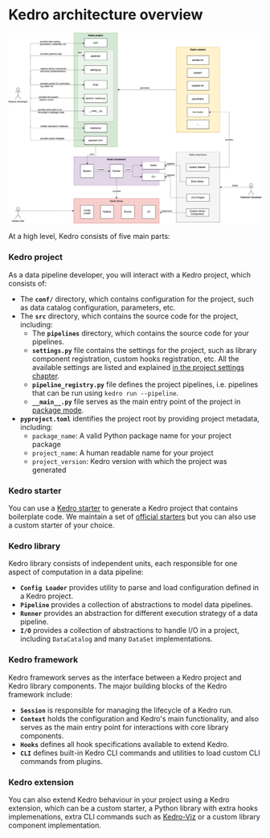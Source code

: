 # Kedro architecture overview

![Kedro architecture diagram](../meta/images/kedro_architecture.png)

At a high level, Kedro consists of five main parts:

### Kedro project

As a data pipeline developer, you will interact with a Kedro project, which consists of:

* The **`conf/`** directory, which contains configuration for the project, such as data catalog configuration, parameters, etc.
* The **`src`** directory, which contains the source code for the project, including:
  * The **`pipelines`**  directory, which contains the source code for your pipelines.
  * **`settings.py`** file contains the settings for the project, such as library component registration, custom hooks registration, etc. All the available settings are listed and explained [in the project settings chapter](../kedro_project_setup/settings.md).
  * **`pipeline_registry.py`** file defines the project pipelines, i.e. pipelines that can be run using `kedro run --pipeline`.
  * **`__main__.py`** file serves as the main entry point of the project in [package mode](../tutorial/package_a_project.md#package-your-project).
* **`pyproject.toml`** identifies the project root by providing project metadata, including:
  * `package_name`: A valid Python package name for your project package
  * `project_name`: A human readable name for your project
  * `project_version`: Kedro version with which the project was generated

### Kedro starter

You can use a [Kedro starter](../get_started/starters) to generate a Kedro project that contains boilerplate  code. We maintain a set of [official starters](https://github.com/quantumblacklabs/kedro-starters/) but you can also use a custom starter of your choice.

### Kedro library

Kedro library consists of independent units, each responsible for one aspect of computation in a data pipeline:

* **`Config Loader`** provides utility to parse and load configuration defined in a Kedro project.
* **`Pipeline`** provides a collection of abstractions to model data pipelines.
* **`Runner`** provides an abstraction for different execution strategy of a data pipeline.
* **`I/O`** provides a collection of abstractions to handle I/O in a project, including `DataCatalog` and many `DataSet` implementations.

### Kedro framework

Kedro framework serves as the interface between a Kedro project and Kedro library components. The major building blocks of the Kedro framework include:

* **`Session`** is responsible for managing the lifecycle of a Kedro run.
* **`Context`** holds the configuration and Kedro's main functionality, and also serves as the main entry point for interactions with core library components.
* **`Hooks`** defines all hook specifications available to extend Kedro.
* **`CLI`** defines built-in Kedro CLI commands and utilities to load custom CLI commands from plugins.

### Kedro extension

You can also extend Kedro behaviour in your project using a Kedro extension, which can be a custom starter, a Python library with extra hooks implemenations, extra CLI commands such as [Kedro-Viz](https://github.com/quantumblacklabs/kedro-viz) or a custom library component implementation.
